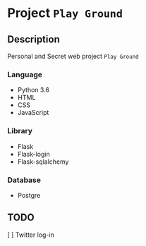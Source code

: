 # Project `Play Ground` 

## Description

Personal and Secret web project `Play Ground`

### Language

- Python 3.6
- HTML
- CSS
- JavaScript

### Library

- Flask
- Flask-login
- Flask-sqlalchemy

### Database

- Postgre

## TODO
[ ] Twitter log-in
